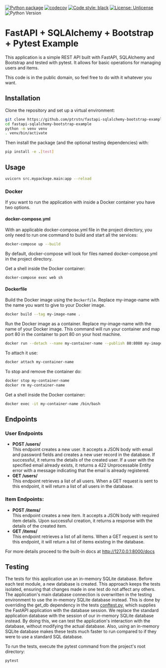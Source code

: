 [![Python package](https://github.com/ptrstn/fastapi-sqlalchemy-bootstrap-example/actions/workflows/python-package.yml/badge.svg)](https://github.com/ptrstn/fastapi-sqlalchemy-bootstrap-example/actions/workflows/python-package.yml)
[![codecov](https://codecov.io/github/ptrstn/fastapi-sqlalchemy-bootstrap-example/graph/badge.svg)](https://codecov.io/gh/ptrstn/fastapi-sqlalchemy-bootstrap-example)
[![Code style: black](https://img.shields.io/badge/code%20style-black-000000.svg)](https://github.com/psf/black)
[![License: Unlicense](https://img.shields.io/badge/license-Unlicense-darkblue.svg)](http://unlicense.org/)
![Python Version](https://img.shields.io/badge/python-3.8%2B-blue)

# FastAPI + SQLAlchemy + Bootstrap + Pytest Example

This application is a simple REST API built with FastAPI, SQLAlchemy and Bootstrap and tested with pytest. 
It allows for basic operations for managing users and items.

This code is in the public domain, so feel free to do with it whatever you want.

## Installation

Clone the repository and set up a virtual environment:

```bash
git clone https://github.com/ptrstn/fastapi-sqlalchemy-bootstrap-example/
cd fastapi-sqlalchemy-bootstrap-example
python -m venv venv
. venv/bin/activate
```

Then install the package (and the optional testing dependencies) with:

```bash
pip install -e .[test]
```

## Usage

```bash
uvicorn src.mypackage.main:app --reload
```

### Docker

If you want to run the application with inside a Docker container you have two options.

#### docker-compose.yml

With an applicable docker-compose.yml file in the project directory, you only need to run one command to build and start all the services:

```bash
docker-compose up --build
```

By default, docker-compose will look for files named docker-compose.yml in the project directory.


Get a shell inside the Docker container:

```bash
docker-compose exec web sh
```


#### Dockerfile

Build the Docker image using the ```Dockerfile```. Replace my-image-name with the name you want to give to your Docker image.

```bash
docker build --tag my-image-name .
```

Run the Docker image as a container. Replace my-image-name with the name of your Docker image. 
This command will run your container and map port 80 in the container to port 80 on your host machine.

```bash
docker run --detach --name my-container-name --publish 80:8080 my-image-name
```

To attach it use: 

```bash
docker attach my-container-name
```

To stop and remove the container do:

```bash
docker stop my-container-name
docker rm my-container-name
```

Get a shell inside the Docker container:

```bash
docker exec -it my-container-name /bin/bash
```



## Endpoints

### User Endpoints

- **POST /users/**  
  This endpoint creates a new user. 
  It accepts a JSON body with email and password fields and creates a new user record in the database. 
  If successful, it returns the details of the created user. 
  If a user with the specified email already exists, it returns a 422 Unprocessable Entity error with a message indicating that the email is already registered.
- **GET /users/**  
  This endpoint retrieves a list of all users. 
  When a GET request is sent to this endpoint, it will return a list of all users in the database.

### Item Endpoints:
- **POST /items/**  
  This endpoint creates a new item. 
  It accepts a JSON body with required item details. 
  Upon successful creation, it returns a response with the details of the created item.
- **GET /items/**  
  This endpoint retrieves a list of all items. 
  When a GET request is sent to this endpoint, it will return a list of items existing in the database.


For more details proceed to the built-in docs at http://127.0.0.1:8000/docs


## Testing

The tests for this application use an in-memory SQLite database. 
Before each test module, a new database is created. 
This approach keeps the tests isolated, ensuring that changes made in one test do not affect any others.
The application's main database connection is overwritten in the testing environment to use the in-memory SQLite database instead. 
This is done by overriding the get_db dependency in the tests [conftest.py](/tests/conftest.py), which supplies the FastAPI application with the database session. 
We replace the standard application database with the session of our in-memory SQLite database instead.
By doing this, we can test the application's interaction with the database, without modifying the actual database. 
Also, using an in-memory SQLite database makes these tests much faster to run compared to if they were to use a standard SQL database.

To run the tests, execute the pytest command from the project's root directory:

```bash
pytest
```
